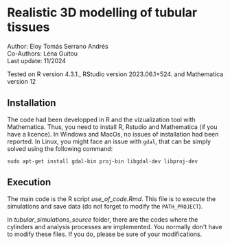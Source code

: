
# Realistic 3D modelling of tubular tissues #

Author: Eloy Tomás Serrano Andrés \
Co-Authors: Léna Guitou \
Last update: 11/2024

Tested on R version 4.3.1., RStudio version 2023.06.1+524. and Mathematica version 12


## Installation ##

The code had been developped in R and the vizualization tool with Mathematica. Thus, you need to install R, Rstudio and Mathematica (if you have a licence). In Windows and MacOs, no issues of installation had been reported. In Linux, you might face an issue with ``` gdal ```, that can be simply solved using the following command:

``` sudo apt-get install gdal-bin proj-bin libgdal-dev libproj-dev ```


## Execution ##

The main code is the R script *use_of_code.Rmd*. This file is to execute the simulations and save data (do not forget to modify the ```PATH_PROJECT```).  

In *tubular_simulations_source* folder, there are the codes where the cylinders and analysis processes are implemented. You normally don't have to modify these files. If you do, please be sure of your modifications. 

